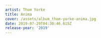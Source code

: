 ```yaml
---
artist: Thom Yorke
title: Anima
cover: /assets/album_thom-yorke-anima.jpg
date: 2019-07-29T04:30:46.615Z
release-year: '2019'
---
```


